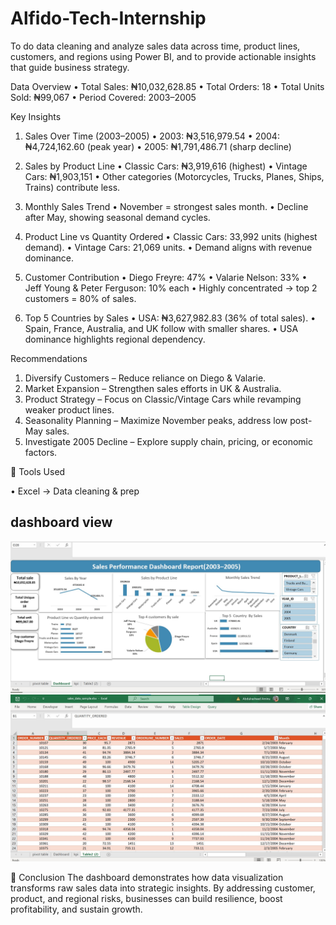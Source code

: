 # Alfido-Tech-Internship
To do data cleaning and analyze sales data across time, product lines, customers, and regions using Power BI, and to provide actionable insights that guide business strategy.

 Data Overview
•	Total Sales: ₦10,032,628.85
•	Total Orders: 18
•	Total Units Sold: ₦99,067
•	Period Covered: 2003–2005

 Key Insights
1.	Sales Over Time (2003–2005)
•	2003: ₦3,516,979.54
•	2004: ₦4,724,162.60 (peak year)
•	2005: ₦1,791,486.71 (sharp decline)

2.	Sales by Product Line
•	Classic Cars: ₦3,919,616 (highest)
•	Vintage Cars: ₦1,903,151
•	Other categories (Motorcycles, Trucks, Planes, Ships, Trains) contribute less.


3.	Monthly Sales Trend
•	November = strongest sales month.
•	Decline after May, showing seasonal demand cycles.

4.	Product Line vs Quantity Ordered
•	Classic Cars: 33,992 units (highest demand).
•	Vintage Cars: 21,069 units.
•	Demand aligns with revenue dominance.

5.	Customer Contribution
•	Diego Freyre: 47%
•	Valarie Nelson: 33%
•	Jeff Young & Peter Ferguson: 10% each
•	Highly concentrated → top 2 customers = 80% of sales.

6.	Top 5 Countries by Sales
•	USA: ₦3,627,982.83 (36% of total sales).
•	Spain, France, Australia, and UK follow with smaller shares.
•	USA dominance highlights regional dependency.

 Recommendations
1.	Diversify Customers – Reduce reliance on Diego & Valarie.
2.	Market Expansion – Strengthen sales efforts in UK & Australia.
3.	Product Strategy – Focus on Classic/Vintage Cars while revamping weaker product lines.
4.	Seasonality Planning – Maximize November peaks, address low post-May sales.
5.	Investigate 2005 Decline – Explore supply chain, pricing, or economic factors.

🔧 Tools Used

•	Excel → Data cleaning & prep

 ## dashboard view
 ![dasboard](https://github.com/Abdulrasheed055/Alfido-Tech-Internship-Task2/blob/main/picreport1.jpg)
![dasboard](https://github.com/Abdulrasheed055/Alfido-Tech-Internship-Task2/blob/main/pic2.jpg)



🚀 Conclusion
The dashboard demonstrates how data visualization transforms raw sales data into strategic insights. By addressing customer, product, and regional risks, businesses can build resilience, boost profitability, and sustain growth.
